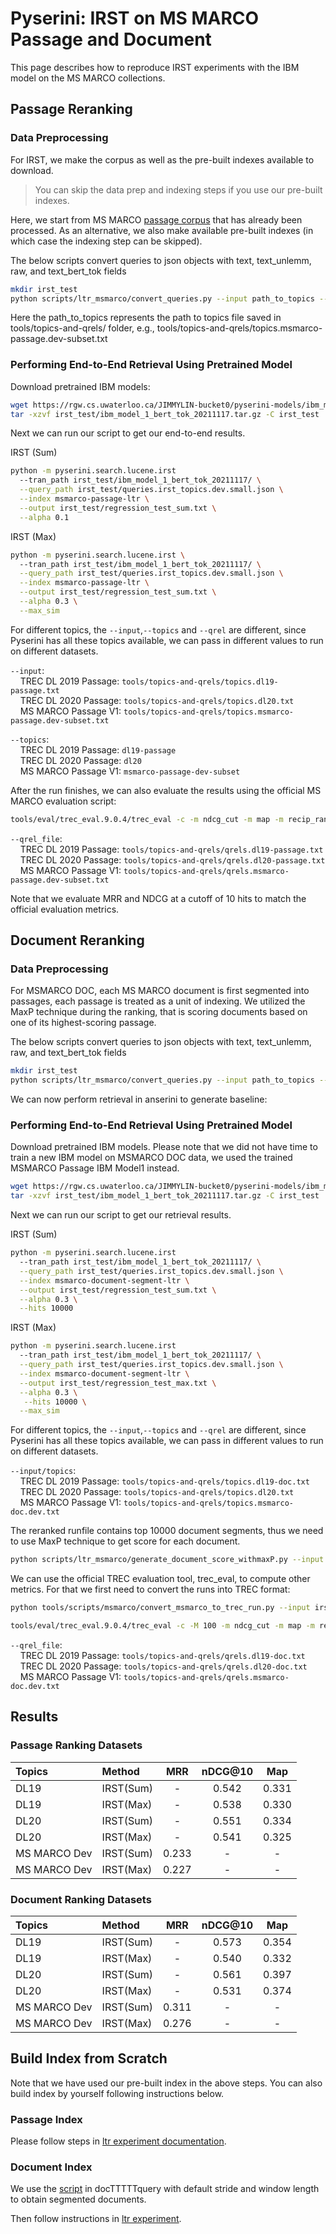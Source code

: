 # Pyserini: IRST on MS MARCO Passage and Document

This page describes how to reproduce IRST experiments with the IBM model on the MS MARCO collections.


## Passage Reranking 

### Data Preprocessing

For IRST, we make the corpus as well as the pre-built indexes available to download.

> You can skip the data prep and indexing steps if you use our pre-built indexes. 

Here, we start from MS MARCO [passage corpus](https://github.com/castorini/pyserini/blob/master/docs/experiments-msmarco-passage.md) that has already been processed.
As an alternative, we also make available pre-built indexes (in which case the indexing step can be skipped).


The below scripts convert queries to json objects with text, text_unlemm, raw, and text_bert_tok fields


```bash
mkdir irst_test
python scripts/ltr_msmarco/convert_queries.py --input path_to_topics --output irst_test/queries.irst_topics.dev.small.json
```
Here the path_to_topics represents the path to topics file saved in tools/topics-and-qrels/ folder, e.g., tools/topics-and-qrels/topics.msmarco-passage.dev-subset.txt


### Performing End-to-End Retrieval Using Pretrained Model

Download pretrained IBM models:
```bash
wget https://rgw.cs.uwaterloo.ca/JIMMYLIN-bucket0/pyserini-models/ibm_model_1_bert_tok_20211117.tar.gz -P irst_test/
tar -xzvf irst_test/ibm_model_1_bert_tok_20211117.tar.gz -C irst_test
```

Next we can run our script to get our end-to-end results.

IRST (Sum) 
```bash
python -m pyserini.search.lucene.irst        
  --tran_path irst_test/ibm_model_1_bert_tok_20211117/ \
  --query_path irst_test/queries.irst_topics.dev.small.json \
  --index msmarco-passage-ltr \
  --output irst_test/regression_test_sum.txt \
  --alpha 0.1
```

IRST (Max)
```bash
python -m pyserini.search.lucene.irst \              
  --tran_path irst_test/ibm_model_1_bert_tok_20211117/ \
  --query_path irst_test/queries.irst_topics.dev.small.json \
  --index msmarco-passage-ltr \
  --output irst_test/regression_test_sum.txt \
  --alpha 0.3 \
  --max_sim
```

For different topics, the `--input`,`--topics` and `--qrel` are different, since Pyserini has all these topics available, we can pass in
different values to run on different datasets.

`--input`: <br />
&nbsp;&nbsp;&nbsp;&nbsp;TREC DL 2019 Passage: `tools/topics-and-qrels/topics.dl19-passage.txt` <br />
&nbsp;&nbsp;&nbsp;&nbsp;TREC DL 2020 Passage: `tools/topics-and-qrels/topics.dl20.txt` <br />
&nbsp;&nbsp;&nbsp;&nbsp;MS MARCO Passage V1: `tools/topics-and-qrels/topics.msmarco-passage.dev-subset.txt` <br />

`--topics`: <br />
&nbsp;&nbsp;&nbsp;&nbsp;TREC DL 2019 Passage: `dl19-passage` <br />
&nbsp;&nbsp;&nbsp;&nbsp;TREC DL 2020 Passage: `dl20` <br />
&nbsp;&nbsp;&nbsp;&nbsp;MS MARCO Passage V1: `msmarco-passage-dev-subset` <br />



After the run finishes, we can also evaluate the results using the official MS MARCO evaluation script:

```bash
tools/eval/trec_eval.9.0.4/trec_eval -c -m ndcg_cut -m map -m recip_rank qrel_file irst_test/regression_test_sum.txt
```

`--qrel_file`: <br />
&nbsp;&nbsp;&nbsp;&nbsp;TREC DL 2019 Passage: `tools/topics-and-qrels/qrels.dl19-passage.txt` <br />
&nbsp;&nbsp;&nbsp;&nbsp;TREC DL 2020 Passage: `tools/topics-and-qrels/qrels.dl20-passage.txt` <br />
&nbsp;&nbsp;&nbsp;&nbsp;MS MARCO Passage V1: `tools/topics-and-qrels/qrels.msmarco-passage.dev-subset.txt` <br />


Note that we evaluate MRR and NDCG at a cutoff of 10 hits to match the official evaluation metrics.



## Document Reranking 


### Data Preprocessing

For MSMARCO DOC, each MS MARCO document is first segmented into passages, each passage is treated as a unit of indexing. 
We utilized the MaxP technique during the ranking, that is scoring documents based on one of its highest-scoring passage.

The below scripts convert queries to json objects with text, text_unlemm, raw, and text_bert_tok fields

```bash
mkdir irst_test
python scripts/ltr_msmarco/convert_queries.py --input path_to_topics --output irst_test/queries.irst_topics.dev.small.json
```

We can now perform retrieval in anserini to generate baseline:

### Performing End-to-End Retrieval Using Pretrained Model


Download pretrained IBM models. Please note that we did not have time to train a new IBM model on MSMARCO DOC data, we used the trained MSMARCO Passage IBM Model1 instead.

```bash
wget https://rgw.cs.uwaterloo.ca/JIMMYLIN-bucket0/pyserini-models/ibm_model_1_bert_tok_20211117.tar.gz -P irst_test/
tar -xzvf irst_test/ibm_model_1_bert_tok_20211117.tar.gz -C irst_test
```

Next we can run our script to get our retrieval results.

IRST (Sum) 
```bash
python -m pyserini.search.lucene.irst 
  --tran_path irst_test/ibm_model_1_bert_tok_20211117/ \
  --query_path irst_test/queries.irst_topics.dev.small.json \
  --index msmarco-document-segment-ltr \
  --output irst_test/regression_test_sum.txt \
  --alpha 0.3 \
  --hits 10000
```

IRST (Max)
```bash
python -m pyserini.search.lucene.irst
  --tran_path irst_test/ibm_model_1_bert_tok_20211117/ \
  --query_path irst_test/queries.irst_topics.dev.small.json \
  --index msmarco-document-segment-ltr \
  --output irst_test/regression_test_max.txt \
  --alpha 0.3 \
   --hits 10000 \
  --max_sim 
```


For different topics, the `--input`,`--topics` and `--qrel` are different, since Pyserini has all these topics available, we can pass in
different values to run on different datasets.

`--input/topics`: <br />
&nbsp;&nbsp;&nbsp;&nbsp;TREC DL 2019 Passage: `tools/topics-and-qrels/topics.dl19-doc.txt` <br />
&nbsp;&nbsp;&nbsp;&nbsp;TREC DL 2020 Passage: `tools/topics-and-qrels/topics.dl20.txt` <br />
&nbsp;&nbsp;&nbsp;&nbsp;MS MARCO Passage V1: `tools/topics-and-qrels/topics.msmarco-doc.dev.txt` <br />

The reranked runfile contains top 10000 document segments, thus we need to use MaxP technique to get score for each document.

```bash
python scripts/ltr_msmarco/generate_document_score_withmaxP.py --input irst_test/regression_test_sum.txt --output irst_test/regression_test_sum_maxP.tsv
```

We can use the official TREC evaluation tool, trec_eval, to compute other metrics. For that we first need to convert the runs into TREC format:

```bash
python tools/scripts/msmarco/convert_msmarco_to_trec_run.py --input irst_test/regression_test_sum_maxP.tsv --output irst_test/regression_test_sum_maxP.trec
```

```bash
tools/eval/trec_eval.9.0.4/trec_eval -c -M 100 -m ndcg_cut -m map -m recip_rank qrel_file irst_test/regression_test_sum.txt
```

`--qrel_file`: <br />
&nbsp;&nbsp;&nbsp;&nbsp;TREC DL 2019 Passage: `tools/topics-and-qrels/qrels.dl19-doc.txt` <br />
&nbsp;&nbsp;&nbsp;&nbsp;TREC DL 2020 Passage: `tools/topics-and-qrels/qrels.dl20-doc.txt` <br />
&nbsp;&nbsp;&nbsp;&nbsp;MS MARCO Passage V1: `tools/topics-and-qrels/qrels.msmarco-doc.dev.txt` <br />

## Results
### Passage Ranking Datasets

| Topics                | Method                        | MRR    | nDCG@10 | Map |
|:-------------------------|:------------------------|:------:|:--------:|:-----------:|
| DL19                | IRST(Sum)               | - | 0.542   | 0.331     |
| DL19                 | IRST(Max)              | - | 0.538   | 0.330      |
| DL20                | IRST(Sum)               | -| 0.551   | 0.334      |
| DL20                | IRST(Max)               | -| 0.541   | 0.325      |
| MS MARCO Dev                | IRST(Sum)               | 0.233| -   | -      |
| MS MARCO Dev                | IRST(Max)               | 0.227| -   | -      |


### Document Ranking Datasets

| Topics                | Method                  | MRR    | nDCG@10 | Map |
|:-------------------------|:------------------------|:------:|:--------:|:-----------:|
| DL19                | IRST(Sum)               | - | 0.573   | 0.354     |
| DL19                 | IRST(Max)              | - | 0.540   | 0.332      |
| DL20                | IRST(Sum)               | -| 0.561   | 0.397     |
| DL20                | IRST(Max)               | -| 0.531   | 0.374      |
| MS MARCO Dev                | IRST(Sum)               | 0.311| -   | -      |
| MS MARCO Dev                | IRST(Max)               | 0.276| -   | -      |

## Build Index from Scratch

Note that we have used our pre-built index in the above steps. You can also build index by yourself following instructions below.

### Passage Index
Please follow steps in [ltr experiment documentation](https://github.com/castorini/pyserini/blob/master/docs/experiments-ltr-msmarco-passage-reranking.md#building-the-index-from-scratch). 

### Document Index
We use the [script](https://github.com/castorini/docTTTTTquery/blob/master/convert_msmarco_passages_doc_to_anserini.py) in docTTTTTquery with default stride and window length to obtain segmented documents.

Then follow instructions in [ltr experiment](https://github.com/castorini/pyserini/blob/master/docs/experiments-ltr-msmarco-document-reranking.md#building-the-index-from-scratch).
